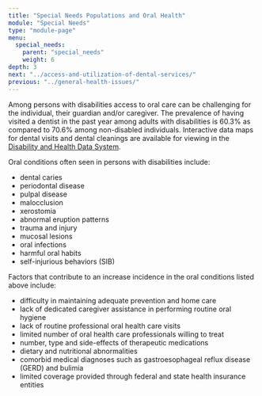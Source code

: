 ```yaml
---
title: "Special Needs Populations and Oral Health"
module: "Special Needs"
type: "module-page"
menu:
  special_needs:
    parent: "special_needs"
    weight: 6
depth: 3
next: "../access-and-utilization-of-dental-services/"
previous: "../general-health-issues/"
---
```

<form method="post" action="."><div class="pageblock"><p>Among persons with disabilities access to oral care can be challenging for the individual, their guardian and/or caregiver. The prevalence of having visited a dentist in the past year among adults with disabilities is 60.3% as compared to 70.6% among non-disabled individuals. Interactive data maps for dental visits and dental cleanings are available for viewing in the <a href="http://dhds.cdc.gov/dataviews/view?viewId=784" target="_blank">Disability and Health Data System</a>.</p>
<p>Oral conditions often seen in persons with disabilities include:</p>
<ul>
<li>dental caries</li>
<li>periodontal disease</li>
<li>pulpal disease</li>
<li>malocclusion</li>
<li>xerostomia</li>
<li>abnormal eruption patterns</li>
<li>trauma and injury</li>
<li>mucosal lesions</li>
<li>oral infections</li>
<li>harmful oral habits</li>
<li>self-injurious behaviors (SIB)</li>
</ul>
<p>Factors that contribute to an increase incidence in the oral conditions listed above include:</p>
<ul>
<li>difficulty in maintaining adequate prevention and home care</li>
<li>lack of dedicated caregiver assistance in performing routine oral hygiene</li>
<li>lack of routine professional oral health care visits</li>
<li>limited number of oral health care professionals willing to treat</li>
<li>number, type and side-effects of therapeutic medications</li>
<li>dietary and nutritional abnormalities</li>
<li>comorbid medical diagnoses such as gastroesophageal reflux disease (GERD) and bulimia</li>
<li>limited coverage provided through federal and state health insurance entities</li>
</ul>
</div></form>